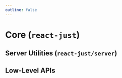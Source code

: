 ```yaml
---
outline: false
---
```


# Core (`react-just`)

<div :class="$style.grid">
  <Card href="/reference/core/plugin" title="react-just/vite" details="The core Vite plugin." />
</div>

## Server Utilities (`react-just/server`)

<div :class="$style.grid">
  <Card href="/reference/core/server#request" title="request" details="Access information about the current server request." />
  <Card href="/reference/core/server#response" title="response" details="Modify the current server response." />
</div>

## Low-Level APIs

<div :class="$style.grid">
  <Card href="/reference/core/client" title="react-just/client" />
</div>

<style module>
.grid {
  display: grid;
  grid-template-columns: 1fr;
  gap: 8px;
  margin: 16px 0;
}
@media (min-width: 640px) {
  .grid {
    grid-template-columns: 1fr 1fr;
    gap: 16px;
  }
}
</style>
